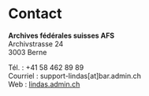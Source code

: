 # Contact

**Archives fédérales suisses AFS**  
Archivstrasse 24   
3003 Berne

Tél. : +41 58 462 89 89<br>
Courriel : support-lindas[at]bar.admin.ch<br>
Web : [lindas.admin.ch](https://lindas.admin.ch)
